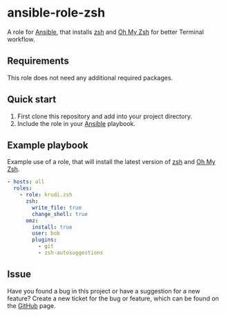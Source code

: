 # ansible-role-zsh

A role for [Ansible](https://github.com/ansible/ansible), that installs [zsh](https://www.zsh.org/) and [Oh My Zsh](https://ohmyz.sh/) for better Terminal workflow.

## Requirements

This role does not need any additional required packages.

## Quick start

1. First clone this repository and add into your project directory.
2. Include the role in your [Ansible](https://github.com/ansible/ansible) playbook.

## Example playbook

Example use of a role, that will install the latest version of [zsh](https://www.zsh.org/) and [Oh My Zsh](https://ohmyz.sh/).

```yml
- hosts: all
  roles:
    - role: krudi.zsh
      zsh:
        write_file: true
        change_shell: true
      omz:
        install: true
        user: bob
        plugins:
          - git
          - zsh-autosuggestions
```

## Issue

Have you found a bug in this project or have a suggestion for a new feature? Create a new ticket for the bug or feature, which can be found on the [GitHub](https://github.com/krudi/ansible-role-zsh/issues) page.
